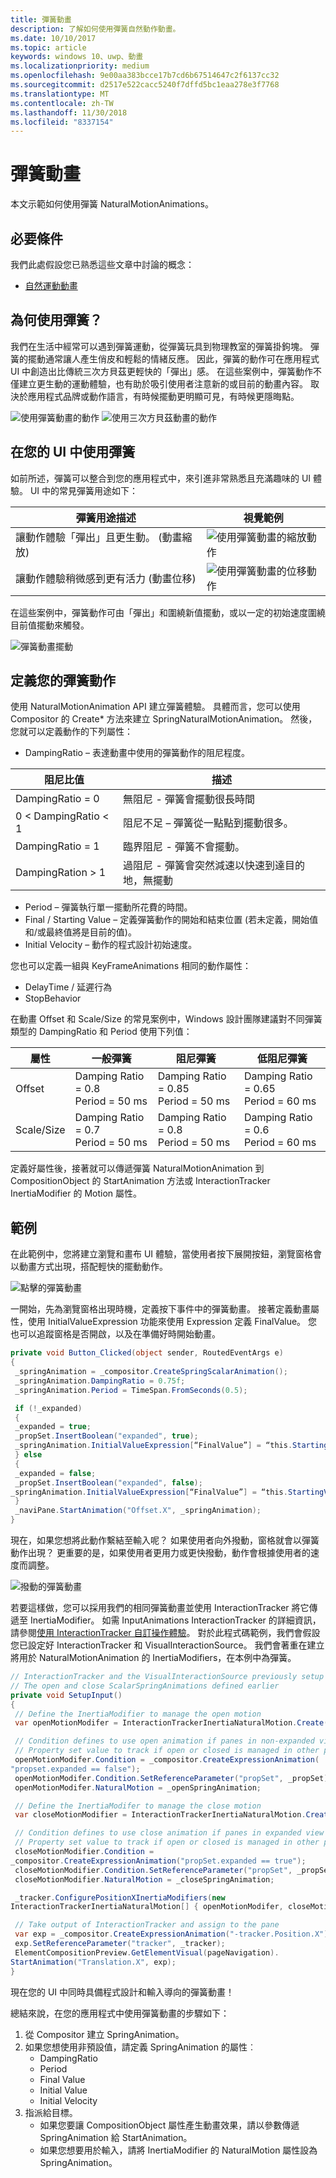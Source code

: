 ```yaml
---
title: 彈簧動畫
description: 了解如何使用彈簧自然動作動畫。
ms.date: 10/10/2017
ms.topic: article
keywords: windows 10、uwp、動畫
ms.localizationpriority: medium
ms.openlocfilehash: 9e00aa383bcce17b7cd6b67514647c2f6137cc32
ms.sourcegitcommit: d2517e522cacc5240f7dffd5bc1eaa278e3f7768
ms.translationtype: MT
ms.contentlocale: zh-TW
ms.lasthandoff: 11/30/2018
ms.locfileid: "8337154"
---
```

# <a name="spring-animations"></a>彈簧動畫

本文示範如何使用彈簧 NaturalMotionAnimations。

## <a name="prerequisites"></a>必要條件

我們此處假設您已熟悉這些文章中討論的概念：

- [自然運動動畫](natural-animations.md)

## <a name="why-springs"></a>為何使用彈簧？

我們在生活中經常可以遇到彈簧運動，從彈簧玩具到物理教室的彈簧掛鉤塊。 彈簧的擺動通常讓人產生俏皮和輕鬆的情緒反應。 因此，彈簧的動作可在應用程式 UI 中創造出比傳統三次方貝茲更輕快的「彈出」感。 在這些案例中，彈簧動作不僅建立更生動的運動體驗，也有助於吸引使用者注意新的或目前的動畫內容。 取決於應用程式品牌或動作語言，有時候擺動更明顯可見，有時候更隱晦點。

![使用彈簧動畫的動作](images/animation/offset-spring.gif)
![使用三次方貝茲動畫的動作](images/animation/offset-cubic-bezier.gif)

## <a name="using-springs-in-your-ui"></a>在您的 UI 中使用彈簧

如前所述，彈簧可以整合到您的應用程式中，來引進非常熟悉且充滿趣味的 UI 體驗。 UI 中的常見彈簧用途如下：

| 彈簧用途描述 | 視覺範例 |
| ------------------------ | -------------- |
| 讓動作體驗「彈出」且更生動。 (動畫縮放) | ![使用彈簧動畫的縮放動作](images/animation/scale-spring.gif) |
| 讓動作體驗稍微感到更有活力 (動畫位移) | ![使用彈簧動畫的位移動作](images/animation/offset-spring.gif) |

在這些案例中，彈簧動作可由「彈出」和圍繞新值擺動，或以一定的初始速度圍繞目前值擺動來觸發。

![彈簧動畫擺動](images/animation/spring-animation-diagram.png)

## <a name="defining-your-spring-motion"></a>定義您的彈簧動作

使用 NaturalMotionAnimation API 建立彈簧體驗。 具體而言，您可以使用 Compositor 的 Create* 方法來建立 SpringNaturalMotionAnimation。 然後，您就可以定義動作的下列屬性：

- DampingRatio – 表達動畫中使用的彈簧動作的阻尼程度。

| 阻尼比值 | 描述 |
| ------------------- | ----------- |
| DampingRatio = 0 | 無阻尼 - 彈簧會擺動很長時間 |
| 0 < DampingRatio < 1 | 阻尼不足 – 彈簧從一點點到擺動很多。 |
| DampingRatio = 1 | 臨界阻尼 - 彈簧不會擺動。 |
| DampingRation > 1 | 過阻尼 - 彈簧會突然減速以快速到達目的地，無擺動 |

- Period – 彈簧執行單一擺動所花費的時間。
- Final / Starting Value – 定義彈簧動作的開始和結束位置 (若未定義，開始值和/或最終值將是目前的值)。
- Initial Velocity – 動作的程式設計初始速度。

您也可以定義一組與 KeyFrameAnimations 相同的動作屬性：

- DelayTime / 延遲行為
- StopBehavior

在動畫 Offset 和 Scale/Size 的常見案例中，Windows 設計團隊建議對不同彈簧類型的 DampingRatio 和 Period 使用下列值：

| 屬性 | 一般彈簧 | 阻尼彈簧 | 低阻尼彈簧 |
| -------- | ------------- | --------------- | -------------------- |
| Offset | Damping Ratio = 0.8 <br/> Period = 50 ms | Damping Ratio = 0.85 <br/> Period = 50 ms | Damping Ratio = 0.65 <br/> Period = 60 ms |
| Scale/Size | Damping Ratio = 0.7 <br/> Period = 50 ms | Damping Ratio = 0.8 <br/> Period = 50 ms | Damping Ratio = 0.6 <br/> Period = 60 ms |

定義好屬性後，接著就可以傳遞彈簧 NaturalMotionAnimation 到 CompositionObject 的 StartAnimation 方法或 InteractionTracker InertiaModifier 的 Motion 屬性。

## <a name="example"></a>範例

在此範例中，您將建立瀏覽和畫布 UI 體驗，當使用者按下展開按鈕，瀏覽窗格會以動畫方式出現，搭配輕快的擺動動作。

![點擊的彈簧動畫](images/animation/spring-animation-on-click.gif)

一開始，先為瀏覽窗格出現時機，定義按下事件中的彈簧動畫。 接著定義動畫屬性，使用 InitialValueExpression 功能來使用 Expression 定義 FinalValue。 您也可以追蹤窗格是否開啟，以及在準備好時開始動畫。

```csharp
private void Button_Clicked(object sender, RoutedEventArgs e)
{
 _springAnimation = _compositor.CreateSpringScalarAnimation();
 _springAnimation.DampingRatio = 0.75f;
 _springAnimation.Period = TimeSpan.FromSeconds(0.5);

 if (!_expanded)
 {
 _expanded = true;
 _propSet.InsertBoolean("expanded", true);
 _springAnimation.InitialValueExpression[“FinalValue”] = “this.StartingValue + 250”;
 } else
 {
 _expanded = false;
 _propSet.InsertBoolean("expanded", false);
_springAnimation.InitialValueExpression[“FinalValue”] = “this.StartingValue - 250”;
 }
 _naviPane.StartAnimation("Offset.X", _springAnimation);
}
```

現在，如果您想將此動作繫結至輸入呢？ 如果使用者向外撥動，窗格就會以彈簧動作出現？ 更重要的是，如果使用者更用力或更快撥動，動作會根據使用者的速度而調整。

![撥動的彈簧動畫](images/animation/spring-animation-on-swipe.gif)

若要這樣做，您可以採用我們的相同彈簧動畫並使用 InteractionTracker 將它傳遞至 InertiaModifier。 如需 InputAnimations InteractionTracker 的詳細資訊，請參閱[使用 InteractionTracker 自訂操作體驗](interaction-tracker-manipulations.md)。 對於此程式碼範例，我們會假設您已設定好 InteractionTracker 和 VisualInteractionSource。 我們會著重在建立將用於 NaturalMotionAnimation 的 InertiaModifiers，在本例中為彈簧。

```csharp
// InteractionTracker and the VisualInteractionSource previously setup
// The open and close ScalarSpringAnimations defined earlier
private void SetupInput()
{
 // Define the InertiaModifier to manage the open motion
 var openMotionModifer = InteractionTrackerInertiaNaturalMotion.Create(compositor);

 // Condition defines to use open animation if panes in non-expanded view
 // Property set value to track if open or closed is managed in other part of code
 openMotionModifer.Condition = _compositor.CreateExpressionAnimation(
"propset.expanded == false");
 openMotionModifer.Condition.SetReferenceParameter("propSet", _propSet);
 openMotionModifer.NaturalMotion = _openSpringAnimation;

 // Define the InertiaModifer to manage the close motion
 var closeMotionModifier = InteractionTrackerInertiaNaturalMotion.Create(_compositor);

 // Condition defines to use close animation if panes in expanded view
 // Property set value to track if open or closed is managed in other part of code
 closeMotionModifier.Condition = 
_compositor.CreateExpressionAnimation("propSet.expanded == true");
 closeMotionModifier.Condition.SetReferenceParameter("propSet", _propSet);
 closeMotionModifier.NaturalMotion = _closeSpringAnimation;

 _tracker.ConfigurePositionXInertiaModifiers(new 
InteractionTrackerInertiaNaturalMotion[] { openMotionModifer, closeMotionModifier});

 // Take output of InteractionTracker and assign to the pane
 var exp = _compositor.CreateExpressionAnimation("-tracker.Position.X");
 exp.SetReferenceParameter("tracker", _tracker);
 ElementCompositionPreview.GetElementVisual(pageNavigation).
StartAnimation("Translation.X", exp);
}
```

現在您的 UI 中同時具備程式設計和輸入導向的彈簧動畫！

總結來說，在您的應用程式中使用彈簧動畫的步驟如下：

1. 從 Compositor 建立 SpringAnimation。
1. 如果您想使用非預設值，請定義 SpringAnimation 的屬性︰
    - DampingRatio
    - Period
    - Final Value
    - Initial Value
    - Initial Velocity
1. 指派給目標。
    - 如果您要讓 CompositionObject 屬性產生動畫效果，請以參數傳遞 SpringAnimation 給 StartAnimation。
    - 如果您想要用於輸入，請將 InertiaModifier 的 NaturalMotion 屬性設為 SpringAnimation。

